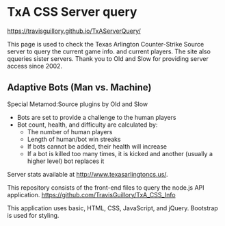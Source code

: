 # TxA CSS Server query
https://travisguillory.github.io/TxAServerQuery/

This page is used to check the Texas Arlington Counter-Strike Source server to query the current game info. and current players. The site also qqueries sister servers. Thank you to Old and Slow for providing server access since 2002.

## Adaptive Bots (Man vs. Machine)
Special Metamod:Source plugins by Old and Slow

* Bots are set to provide a challenge to the human players
* Bot count, health, and difficulty are calculated by:
    * The number of human players
    * Length of human/bot win streaks
    * If bots cannot be added, their health will increase
    * If a bot is killed too many times, it is kicked and another (usually a higher level) bot replaces it

Server stats available at http://www.texasarlingtoncs.us/.

This repository consists of the front-end files to query the node.js API application. https://github.com/TravisGuillory/TxA_CSS_Info


This application uses basic, HTML, CSS, JavaScript, and jQuery. Bootstrap is used for styling. 



